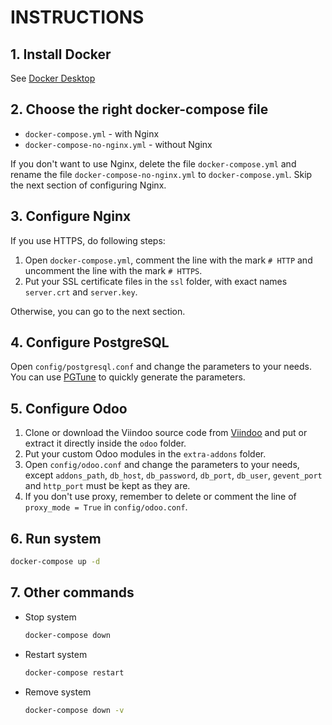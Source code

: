 # INSTRUCTIONS

## 1. Install Docker

See [Docker Desktop](https://docs.docker.com/desktop/)

## 2. Choose the right docker-compose file

- `docker-compose.yml` - with Nginx
- `docker-compose-no-nginx.yml` - without Nginx

If you don't want to use Nginx, delete the file `docker-compose.yml` and rename the file `docker-compose-no-nginx.yml` to `docker-compose.yml`. Skip the next section of configuring Nginx.

## 3. Configure Nginx

If you use HTTPS, do following steps:

1. Open `docker-compose.yml`, comment the line with the mark `# HTTP` and uncomment the line with the mark `# HTTPS`.
2. Put your SSL certificate files in the `ssl` folder, with exact names `server.crt` and `server.key`.

Otherwise, you can go to the next section.

## 4. Configure PostgreSQL

Open `config/postgresql.conf` and change the parameters to your needs. You can use [PGTune](https://pgtune.leopard.in.ua/) to quickly generate the parameters.

## 5. Configure Odoo

1. Clone or download the Viindoo source code from [Viindoo](https://github.com/Viindoo/odoo) and put or extract it directly inside the `odoo` folder.
2. Put your custom Odoo modules in the `extra-addons` folder.
3. Open `config/odoo.conf` and change the parameters to your needs, except `addons_path`, `db_host`, `db_password`, `db_port`, `db_user`, `gevent_port` and `http_port` must be kept as they are.
4. If you don't use proxy, remember to delete or comment the line of `proxy_mode = True` in `config/odoo.conf`.

## 6. Run system

```bash
docker-compose up -d
```

## 7. Other commands

- Stop system
  ```bash
  docker-compose down
  ```
- Restart system
  ```bash
  docker-compose restart
  ```
- Remove system
  ```bash
  docker-compose down -v
  ```
